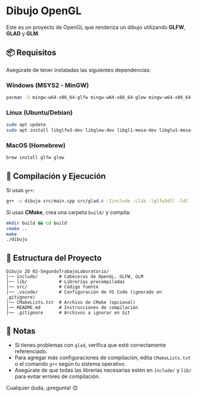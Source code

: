 # Dibujo OpenGL

Este es un proyecto de OpenGL que renderiza un dibujo utilizando **GLFW**, **GLAD** y **GLM**.

## 📦 Requisitos

Asegúrate de tener instaladas las siguientes dependencias:

### **Windows (MSYS2 - MinGW)**
```sh
pacman -S mingw-w64-x86_64-glfw mingw-w64-x86_64-glew mingw-w64-x86_64-gcc
```

### **Linux (Ubuntu/Debian)**
```sh
sudo apt update
sudo apt install libglfw3-dev libglew-dev libgl1-mesa-dev libglu1-mesa-dev
```

### **MacOS (Homebrew)**
```sh
brew install glfw glew
```

## 🔧 Compilación y Ejecución

Si usas `g++`:

```sh
g++ -o dibujo src/main.cpp src/glad.c -Iinclude -Llib -lglfw3dll -ldl -lopengl32 -lgdi32
```

Si usas **CMake**, crea una carpeta `build/` y compila:

```sh
mkdir build && cd build
cmake ..
make
./dibujo
```

## 📜 Estructura del Proyecto
```
Dibujo 2D 02-SegundoTrabajoLaboratorio/
│── include/        # Cabeceras de OpenGL, GLFW, GLM
│── lib/            # Librerías precompiladas
│── src/            # Código fuente
│── .vscode/        # Configuración de VS Code (ignorado en .gitignore)
│── CMakeLists.txt  # Archivo de CMake (opcional)
│── README.md       # Instrucciones de compilación
│── .gitignore      # Archivos a ignorar en Git
```

## 🚀 Notas

- Si tienes problemas con `glad`, verifica que esté correctamente referenciado.
- Para agregar más configuraciones de compilación, edita `CMakeLists.txt` o el comando `g++` según tu sistema operativo.
- Asegúrate de que todas las librerías necesarias estén en `include/` y `lib/` para evitar errores de compilación.

Cualquier duda, ¡pregunta! 😊

